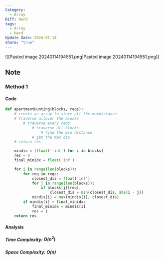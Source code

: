 ```yaml
---
Category:
  - Array
Diff: Hard
tags:
  - Array
  - Hard
Update Date: 2024-01-14
share: "true"
---
```


![[Pasted image 20240114194551.png|Pasted image 20240114194551.png]]
## Note

### Method 1

#### Code
```python
def apartmentHunting(blocks, reqs):
    # create an array to store all the maxdistance
    # traverse allover the blocks
        # traverse every reqs
            # traverse all blocks
                # find the min distance
            # get the max dis
    # return res 

    mindis = [float('-inf') for i in blocks]
    res = 0
    final_minidx = float('inf')

    for i in range(len(blocks)):
        for req in reqs:
            closest_dis = float('inf')
            for j in range(len(blocks)):
                if blocks[j][req]:
                    closest_dis = min(closest_dis, abs(i - j))
            mindis[i] = max(mindis[i], closest_dis)
        if mindis[i] < final_minidx:
            final_minidx = mindis[i]
            res = i
    return res
```
#### Analysis
##### Time Complexity: $O(n^2)$
##### Space Complexity: $O(n)$

